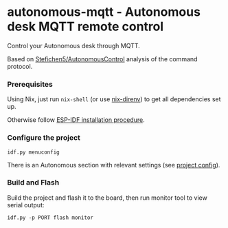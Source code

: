 # autonomous-mqtt - Autonomous desk MQTT remote control

Control your Autonomous desk through MQTT.

Based on [Stefichen5/AutonomousControl](https://github.com/Stefichen5/AutonomousControl) analysis of the command protocol.

### Prerequisites

Using Nix, just run `nix-shell` (or use [nix-direnv](https://github.com/nix-community/nix-direnv)) to get all dependencies set up.

Otherwise follow [ESP-IDF installation procedure](https://docs.espressif.com/projects/esp-idf/en/stable/esp32/get-started/index.html).

### Configure the project
```
idf.py menuconfig
```

There is an Autonomous section with relevant settings (see [project config](main/Kconfig.projbuild)).

### Build and Flash
Build the project and flash it to the board, then run monitor tool to view serial output:
```
idf.py -p PORT flash monitor
```
